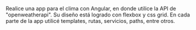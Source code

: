 Realice una app para el clima con Angular, en donde utilice la API de "openweatherapi". Su diseño está logrado con flexbox y css grid. En cada parte de la app utilicé templates, rutas, servicios, paths, entre otros.
